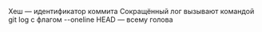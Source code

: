 Хеш — идентификатор коммита
Сокращённый лог вызывают командой git log с флагом --oneline
HEAD — всему голова